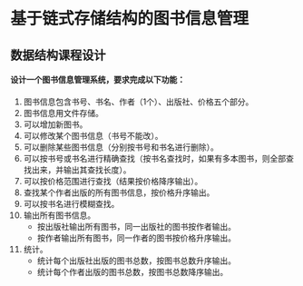 # 基于链式存储结构的图书信息管理
## 数据结构课程设计

#### 设计一个图书信息管理系统，要求完成以下功能：
1. 图书信息包含书号、书名、作者（1个）、出版社、价格五个部分。
2. 图书信息用文件存储。
3. 可以增加新图书。
4. 可以修改某个图书信息（书号不能改）。
5. 可以删除某些图书信息（分别按书号和书名进行删除）。
6. 可以按书号或书名进行精确查找（按书名查找时，如果有多本图书，则全部查找出来，并输出其查找长度）。
7. 可以按价格范围进行查找（结果按价格降序输出）。
8. 查找某个作者出版的所有图书信息，按价格升序输出。
9. 可以按书名进行模糊查找。
10. 输出所有图书信息。
    * 按出版社输出所有图书，同一出版社的图书按作者输出。
	* 按作者输出所有图书，同一作者的图书按价格升序输出。
11. 统计。
    * 统计每个出版社出版的图书总数，按图书总数升序输出。
    * 统计每个作者出版的图书总数，按图书总数降序输出。

